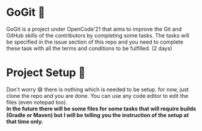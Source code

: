 # GoGit 🚀
  GoGit is a project under OpenCode'21 that aims to improve the Git and GitHub skills of the contributors by completing some tasks.
 The tasks will be specified in the issue section of this repo and you need to complete these task with all the terms and conditions to be fulfilled. (2 days)

# Project Setup 🤝
  Don't worry 😅 there is nothing which is needed to be setup. for now, just clone the repo and you are done. You can use any code editor to edit the files (even notepad too). <br> 
**In the future there will be some files for some tasks that will require builds (Gradle or Maven) but I will be telling you the instruction of the setup at that time only.**